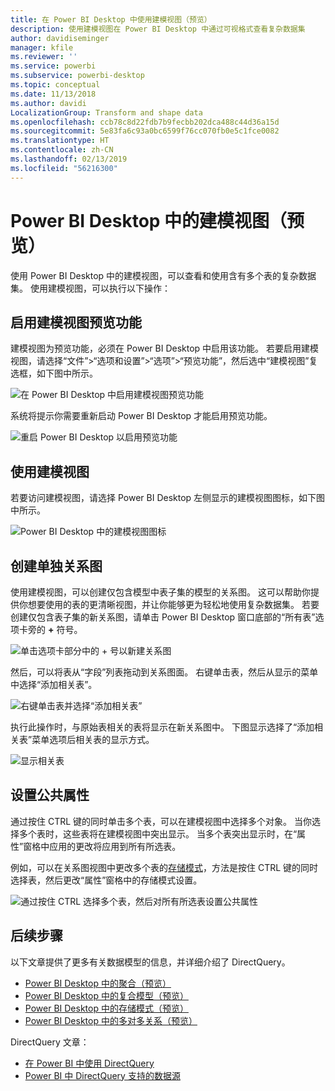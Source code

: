 ```yaml
---
title: 在 Power BI Desktop 中使用建模视图（预览）
description: 使用建模视图在 Power BI Desktop 中通过可视格式查看复杂数据集
author: davidiseminger
manager: kfile
ms.reviewer: ''
ms.service: powerbi
ms.subservice: powerbi-desktop
ms.topic: conceptual
ms.date: 11/13/2018
ms.author: davidi
LocalizationGroup: Transform and shape data
ms.openlocfilehash: ccb78c8d22fdb7b9fecbb202dca488c44d36a15d
ms.sourcegitcommit: 5e83fa6c93a0bc6599f76cc070fb0e5c1fce0082
ms.translationtype: HT
ms.contentlocale: zh-CN
ms.lasthandoff: 02/13/2019
ms.locfileid: "56216300"
---
```

# <a name="modeling-view-in-power-bi-desktop-preview"></a>Power BI Desktop 中的建模视图（预览）

使用 Power BI Desktop 中的建模视图，可以查看和使用含有多个表的复杂数据集。 使用建模视图，可以执行以下操作：


## <a name="enabling-the-modeling-view-preview-feature"></a>启用建模视图预览功能

建模视图为预览功能，必须在 Power BI Desktop 中启用该功能。 若要启用建模视图，请选择“文件”>“选项和设置”>“选项”>“预览功能”，然后选中“建模视图”复选框，如下图中所示。

![在 Power BI Desktop 中启用建模视图预览功能](media/desktop-modeling-view/modeling-view_01.png)

系统将提示你需要重新启动 Power BI Desktop 才能启用预览功能。 

![重启 Power BI Desktop 以启用预览功能](media/desktop-modeling-view/modeling-view_01b.png)

## <a name="using-modeling-view"></a>使用建模视图

若要访问建模视图，请选择 Power BI Desktop 左侧显示的建模视图图标，如下图中所示。

![Power BI Desktop 中的建模视图图标](media/desktop-modeling-view/modeling-view_02.png)

## <a name="creating-separate-diagrams"></a>创建单独关系图

使用建模视图，可以创建仅包含模型中表子集的模型的关系图。 这可以帮助你提供你想要使用的表的更清晰视图，并让你能够更为轻松地使用复杂数据集。 若要创建仅包含表子集的新关系图，请单击 Power BI Desktop 窗口底部的“所有表”选项卡旁的 **+** 符号。

![单击选项卡部分中的 + 号以新建关系图](media/desktop-modeling-view/modeling-view_03.png)

然后，可以将表从“字段”列表拖动到关系图面。 右键单击表，然后从显示的菜单中选择“添加相关表”。

![右键单击表并选择“添加相关表”](media/desktop-modeling-view/modeling-view_04.png)

执行此操作时，与原始表相关的表将显示在新关系图中。 下图显示选择了“添加相关表”菜单选项后相关表的显示方式。

![显示相关表](media/desktop-modeling-view/modeling-view_05.png)

## <a name="setting-common-properties"></a>设置公共属性

通过按住 CTRL 键的同时单击多个表，可以在建模视图中选择多个对象。 当你选择多个表时，这些表将在建模视图中突出显示。 当多个表突出显示时，在“属性”窗格中应用的更改将应用到所有所选表。

例如，可以在关系图视图中更改多个表的[存储模式](desktop-storage-mode.md)，方法是按住 CTRL 键的同时选择表，然后更改“属性”窗格中的存储模式设置。

![通过按住 CTRL 选择多个表，然后对所有所选表设置公共属性](media/desktop-modeling-view/modeling-view_06.png)


## <a name="next-steps"></a>后续步骤

以下文章提供了更多有关数据模型的信息，并详细介绍了 DirectQuery。

* [Power BI Desktop 中的聚合（预览）](desktop-aggregations.md)
* [Power BI Desktop 中的复合模型（预览）](desktop-composite-models.md)
* [Power BI Desktop 中的存储模式（预览）](desktop-storage-mode.md)
* [Power BI Desktop 中的多对多关系（预览）](desktop-many-to-many-relationships.md)


DirectQuery 文章：

* [在 Power BI 中使用 DirectQuery](desktop-directquery-about.md)
* [Power BI 中 DirectQuery 支持的数据源](desktop-directquery-data-sources.md)

